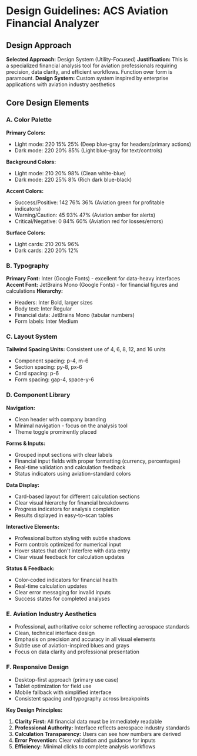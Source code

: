 # Design Guidelines: ACS Aviation Financial Analyzer

## Design Approach
**Selected Approach:** Design System (Utility-Focused)
**Justification:** This is a specialized financial analysis tool for aviation professionals requiring precision, data clarity, and efficient workflows. Function over form is paramount.
**Design System:** Custom system inspired by enterprise applications with aviation industry aesthetics

## Core Design Elements

### A. Color Palette
**Primary Colors:**
- Light mode: 220 15% 25% (Deep blue-gray for headers/primary actions)
- Dark mode: 220 20% 85% (Light blue-gray for text/controls)

**Background Colors:**
- Light mode: 210 20% 98% (Clean white-blue)
- Dark mode: 220 25% 8% (Rich dark blue-black)

**Accent Colors:**
- Success/Positive: 142 76% 36% (Aviation green for profitable indicators)
- Warning/Caution: 45 93% 47% (Aviation amber for alerts)
- Critical/Negative: 0 84% 60% (Aviation red for losses/errors)

**Surface Colors:**
- Light cards: 210 20% 96%
- Dark cards: 220 20% 12%

### B. Typography
**Primary Font:** Inter (Google Fonts) - excellent for data-heavy interfaces
**Accent Font:** JetBrains Mono (Google Fonts) - for financial figures and calculations
**Hierarchy:**
- Headers: Inter Bold, larger sizes
- Body text: Inter Regular
- Financial data: JetBrains Mono (tabular numbers)
- Form labels: Inter Medium

### C. Layout System
**Tailwind Spacing Units:** Consistent use of 4, 6, 8, 12, and 16 units
- Component spacing: p-4, m-6
- Section spacing: py-8, px-6
- Card spacing: p-6
- Form spacing: gap-4, space-y-6

### D. Component Library

**Navigation:**
- Clean header with company branding
- Minimal navigation - focus on the analysis tool
- Theme toggle prominently placed

**Forms & Inputs:**
- Grouped input sections with clear labels
- Financial input fields with proper formatting (currency, percentages)
- Real-time validation and calculation feedback
- Status indicators using aviation-standard colors

**Data Display:**
- Card-based layout for different calculation sections
- Clear visual hierarchy for financial breakdowns
- Progress indicators for analysis completion
- Results displayed in easy-to-scan tables

**Interactive Elements:**
- Professional button styling with subtle shadows
- Form controls optimized for numerical input
- Hover states that don't interfere with data entry
- Clear visual feedback for calculation updates

**Status & Feedback:**
- Color-coded indicators for financial health
- Real-time calculation updates
- Clear error messaging for invalid inputs
- Success states for completed analyses

### E. Aviation Industry Aesthetics
- Professional, authoritative color scheme reflecting aerospace standards
- Clean, technical interface design
- Emphasis on precision and accuracy in all visual elements
- Subtle use of aviation-inspired blues and grays
- Focus on data clarity and professional presentation

### F. Responsive Design
- Desktop-first approach (primary use case)
- Tablet optimization for field use
- Mobile fallback with simplified interface
- Consistent spacing and typography across breakpoints

**Key Design Principles:**
1. **Clarity First:** All financial data must be immediately readable
2. **Professional Authority:** Interface reflects aerospace industry standards
3. **Calculation Transparency:** Users can see how numbers are derived
4. **Error Prevention:** Clear validation and guidance for inputs
5. **Efficiency:** Minimal clicks to complete analysis workflows